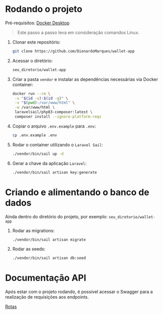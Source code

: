 # Rodando o projeto
Pré-requisitos: [Docker Desktop](https://www.docker.com/products/docker-desktop/)

> Este passo a passo leva em consideração comandos Linux.

1. Clonar este repositório:
   
   ```bash
   git clone https://github.com/DionardoMarques/wallet-app
   ```
2. Acessar o diretório:
   
   ```bash
   seu_diretorio/wallet-app
   ```
3. Criar a pasta `vendor` e instalar as dependências necessárias via Docker container:

   ```bash
   docker run --rm \
    -u "$(id -u):$(id -g)" \
    -v "$(pwd):/var/www/html" \
    -w /var/www/html \
    laravelsail/php83-composer:latest \
    composer install --ignore-platform-reqs
   ```
4. Copiar o arquivo `.env.example` para `.env`:

   ```bash
   cp .env.example .env
   ```
5. Rodar o container utilizando o `Laravel Sail`:
   
   ```bash
   ./vendor/bin/sail up -d
   ```
6. Gerar a chave da aplicação `Laravel`:

   ```bash
   ./vendor/bin/sail artisan key:generate
   ```
# Criando e alimentando o banco de dados
Ainda dentro do diretório do projeto, por exemplo: `seu_diretorio/wallet-app`

1. Rodar as migrations:

   ```bash
   ./vendor/bin/sail artisan migrate
   ```
2. Rodar as seeds:

   ```bash
   ./vendor/bin/sail artisan db:seed
   ```
# Documentação API
Após estar com o projeto rodando, é possível acessar o Swagger para a realização de requisições aos endpoints.

[Rotas](http://localhost/api/documentation)

